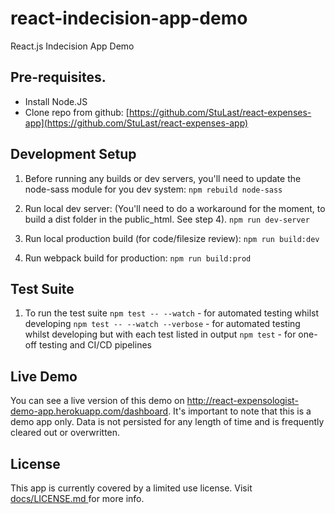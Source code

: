 # react-indecision-app-demo
React.js Indecision App Demo

##  Pre-requisites.

 - Install Node.JS
 - Clone repo from github:  [https://github.com/StuLast/react-expenses-app](https://github.com/StuLast/react-expenses-app)

##  Development Setup
1.  Before running any builds or dev servers, you'll need to update the node-sass module for you dev system:
```npm rebuild node-sass```

2. Run local dev server:  (You'll need to do a workaround for the moment, to build a dist folder in the public_html.  See step 4).
```npm run dev-server```

3. Run local production build (for code/filesize review):
```npm run build:dev```

4. Run webpack build for production:
```npm run build:prod```

##  Test Suite

1.  To run the test suite
```npm test -- --watch``` - for automated testing whilst developing
```npm test -- --watch --verbose``` - for automated testing whilst developing but with each test listed in output
```npm test``` - for one-off testing and CI/CD pipelines

## Live Demo

You can see a live version of this demo on <a href="http://react-expensologist-demo-app.herokuapp.com/dashboard." target="_blank">http://react-expensologist-demo-app.herokuapp.com/dashboard</a>.  It's important to note that this is a demo app only.  Data is not persisted for any length of time and is frequently cleared out or overwritten.

## License

This app is currently covered by a limited use license.  Visit <a href="/react-expenses-app/LICENSE.md"> docs/LICENSE.md </a> for more info.
